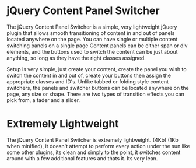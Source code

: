 <h1>jQuery Content Panel Switcher</h1>
<p>The jQuery Content Panel Switcher is a simple, very lightweight jQuery plugin that allows smooth transitioning of 
content in and out of panels located anywhere on the page. You can have single or multiple content switching panels 
on a single page Content panels can be either span or div elements, and the buttons used to switch the content can be 
just about anything, so long as they have the right classes assigned.
</p>
<p>
Setup is very simple, just create your content, create the panel you wish to switch the content in and out of, 
create your buttons then assign the appropriate classes and ID's. Unlike tabbed or folding style content switchers, 
the panels and switcher buttons can be located anywhere on the page, any size or shape. There are two types of transition 
effects you can pick from, a fader and a slider.
</p>
<h1>Extremely Lightweight</h1>
<p>
The jQuery Content Panel Switcher is extremely lightweight. (4Kb) (1Kb when minified), it doesn't attempt to perform every action under the sun like some other plugins, its clean and simply to the point, it switches content around with a few additional features and thats it. Its very lean.
</p>